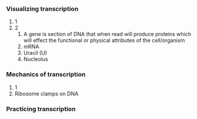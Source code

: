 ### Visualizing transcription
1. 1
2. 2
	1. A gene is section of DNA that when read will produce proteins which will effect the functional or physical attributes of the cell/organism
	2. mRNA
	3. Uracil (U)
	4. Nucleolus

### Mechanics of transcription
1. 1
2. Ribosome clamps on DNA

### Practicing transcription
